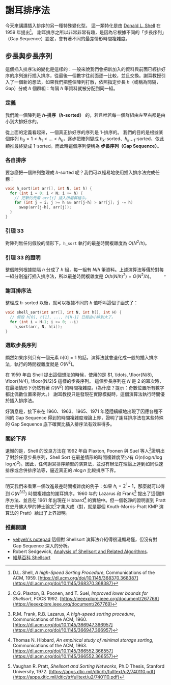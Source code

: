 # 謝耳排序法

今天來講講插入排序的另一種特殊變化型。
這一類特化是由 [Donald L. Shell](https://en.wikipedia.org/wiki/Donald_Shell) 在 1959 年提出[^2]。
謝耳排序之所以非常非常有趣，是因為它根據不同的「步長序列」（Gap Sequence）設定，會有著不同的最差情形時間複雜度。

## 步長與步長序列

這個插入排序法的變化是這樣的：一般來說我們會把新加入的資料與前面已經排好序的序列進行插入排序，從最後一個數字往前面逐一比較，並且交換。謝耳教授引入了一個新的想法，如果我們把整個陣列打散，依照指定步長 $h$（或稱為間隔，Gap）分成 $h$ 個群組：每隔 $h$ 筆資料就被分配到同一組。

### 定義

我們說一個陣列是 **$h$-排序（$h$-sorted）** 的，若且唯若每一個群組由左至右都是由小到大排好序的。

從上面的定義看起來，一個真正排好序的序列是 $1$-排序的。
我們的目的是根據某個序列 $h_0=1 < h_1 < \ldots < h_k$，逐步把陣列變成 $h_k$-sorted、$h_{k-1}$-sorted、依此類推最終變成 $1$-sorted。而此時這個序列便稱為 **步長序列（Gap Sequence）**。

### 各自排序

要怎麼把一個陣列整理成 $h$-sorted 呢？我們可以輕易地使用插入排序法完成任務：

```cpp
void h_sort(int arr[], int N, int h) {
  for (int i = 0; i < N; i += h) {
    // 把新的元素 arr[i] 插入所屬群組中。
    for (int j = i; j >= h && arr[j-h] > arr[j]; j -= h)
      swap(arr[j-h], arr[j]);
  }
}
```

### 引理 33

對陣列無任何假設的情形下，`h_sort` 執行的最差時間複雜度為 $O(N^2/h)$。

### 引理 33 的證明

整個陣列根據間隔 $h$ 分成了 $h$ 組，每一組有 $N/h$ 筆資料。上述演算法等價於對每一組分別進行插入排序法，所以最差時間複雜度是 $O(h(N/h)^2) = O(N^2/h)$。
<span style="float:right">$\square$</span>

### 謝耳排序法

整理成 $h$-sorted 以後，就可以根據不同的 $h$ 值呼叫這個子函式了：

```cpp
void shell_sort(int arr[], int N, int h[], int H) {
  // 假設 h[0], h[1], ..., h[H-1] 已經由小排到大了。
  for (int i = H-1; i >= 0; --i)
    h_sort(arr, N, h[i]);
}
```

### 選取步長序列

顯然如果序列只有一個元素 $h[0] = 1$ 的話，演算法就會退化成一般的插入排序法，執行的時間複雜度就是 $O(N^2)$。

在 1959 年由 Shell 提出這個想法的時候，使用的是 $1, \ldots, \floor{N/8}, \floor{N/4}, \floor{N/2}$ 這樣的步長序列。
這個步長序列在 $N$ 是 $2$ 的冪次時，在最壞情形下仍然有著 $\Omega(N^2)$ 的時間複雜度。(為什麼？提示：奇數位置所有數字都比偶數位置來得大。）
謝耳教授只是發現在實際模擬時，這個演算法執行時間優於插入排序法。

好消息是，接下來在 1960、1963、1965、1971 年陸陸續續地出現了因應各種不同的 Gap Sequence 得到的時間複雜度理論上界，證明了謝耳排序法在某些特殊的 Gap Sequence 底下確實比插入排序法有效率得多。

### 關於下界

遺憾的是，Shell 的改良方法在 1992 年由 Plaxton, Poonen 與 Suel 等人[^1]證明出了對於任意步長序列，Shell Sort 在最差情形的時間複雜度至少有 $\Omega(n (\log n / \log\log n)^2)$。因此，任何謝耳排序類型的演算法，並沒有辦法在理論上達到如同快速排序或合併排序法等，逼近真正的 $n\log n$ 比較排序下界。

-----

明天我們來看第一個改進最差時間複雜度的例子：如果 $h_i = 2^i-1$，那麼就可以得到
$O(N^{3/2})$ 時間複雜度的謝耳排序。1960 年的 Lazarus 和 Frank[^3] 提出了這個排序方法、並且在 1961 年出現在 Hibbard[^4] 的實驗中。但一個乾淨的證明直到 Pratt 在史丹佛大學的博士論文[^5]才集大成（對，就是那個 Knuth-Morris-Pratt KMP 演算法的 Pratt）給出了上界證明。

### 推薦閱讀

* [yehyeh's notepad](http://notepad.yehyeh.net/Content/Algorithm/Sort/Shell/Shell.php) 這個對 Shellsort 演算法介紹得很淺顯易懂，但沒有對 Gap Sequence 深入的分析。
* Robert Sedgewick, [Analysis of Shellsort and Related Algorithms](http://thomas.baudel.name/Visualisation/VisuTri/Docs/shellsort.pdf).
* [維基百科 Shellsort](https://en.wikipedia.org/wiki/Shellsort)

[^2]: D.L. Shell, _A high-Speed Sorting Procedure_, Communications of the ACM, 1959. [https://dl.acm.org/doi/10.1145/368370.368387](https://dl.acm.org/doi/10.1145/368370.368387)

[^1]: C.G. Plaxton, B. Poonen, and T. Suel, _Improved lower bounds for Shellsort_, FOCS 1992. [https://ieeexplore.ieee.org/document/267769](https://ieeexplore.ieee.org/document/267769)

[^3]: R.M. Frank, R.B. Lazarus, _A high-speed sorting procedure_, Communications of the ACM, 1960. [https://dl.acm.org/doi/10.1145/366947.366957](https://dl.acm.org/doi/10.1145/366947.366957)

[^4]: Thomas N. Hibbard, _An empirical study of minimal storage sorting_, Communications of the ACM, 1963. [https://dl.acm.org/doi/10.1145/366552.366557](https://dl.acm.org/doi/10.1145/366552.366557)

[^5]: Vaughan R. Pratt, _Shellsort and Sorting Networks_, Ph.D Thesis, Stanford University, 1972. [https://apps.dtic.mil/dtic/tr/fulltext/u2/740110.pdf](https://apps.dtic.mil/dtic/tr/fulltext/u2/740110.pdf)